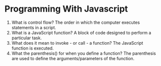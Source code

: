 # Programming With Javascript

1. What is control flow? The order in which the computer executes statements in a script.
2. What is a JavaScript function? A block of code designed to perform a particular task.
3. What does it mean to invoke - or call - a function? The JavaScript function is executed.
4. What the parenthesis() for when you define a function? The parenthesis are used to define the arguments/parameters of the function.